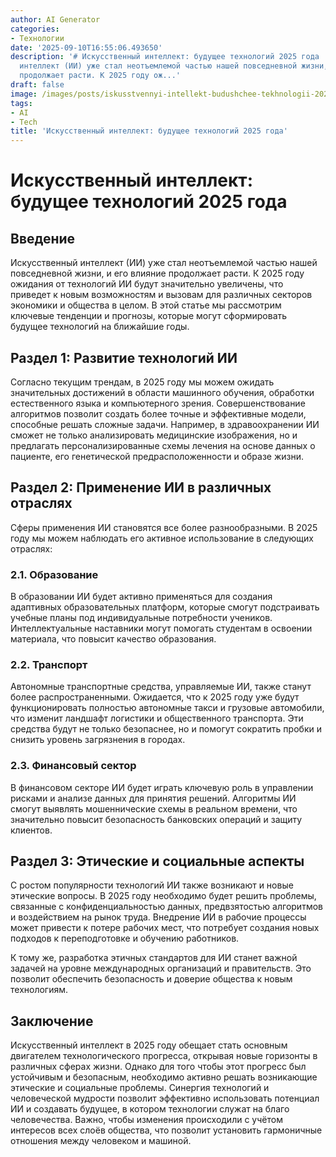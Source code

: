 ```yaml
---
author: AI Generator
categories:
- Технологии
date: '2025-09-10T16:55:06.493650'
description: '# Искусственный интеллект: будущее технологий 2025 года  ## Введение  Искусственный
  интеллект (ИИ) уже стал неотъемлемой частью нашей повседневной жизни, и его влияние
  продолжает расти. К 2025 году ож...'
draft: false
image: /images/posts/iskusstvennyi-intellekt-budushchee-tekhnologii-2025-goda.jpg
tags:
- AI
- Tech
title: 'Искусственный интеллект: будущее технологий 2025 года'
---
```


# Искусственный интеллект: будущее технологий 2025 года

## Введение

Искусственный интеллект (ИИ) уже стал неотъемлемой частью нашей повседневной жизни, и его влияние продолжает расти. К 2025 году ожидания от технологий ИИ будут значительно увеличены, что приведет к новым возможностям и вызовам для различных секторов экономики и общества в целом. В этой статье мы рассмотрим ключевые тенденции и прогнозы, которые могут сформировать будущее технологий на ближайшие годы.

## Раздел 1: Развитие технологий ИИ

Согласно текущим трендам, в 2025 году мы можем ожидать значительных достижений в области машинного обучения, обработки естественного языка и компьютерного зрения. Совершенствование алгоритмов позволит создать более точные и эффективные модели, способные решать сложные задачи. Например, в здравоохранении ИИ сможет не только анализировать медицинские изображения, но и предлагать персонализированные схемы лечения на основе данных о пациенте, его генетической предрасположенности и образе жизни.

## Раздел 2: Применение ИИ в различных отраслях

Сферы применения ИИ становятся все более разнообразными. В 2025 году мы можем наблюдать его активное использование в следующих отраслях:

### 2.1. Образование

В образовании ИИ будет активно применяться для создания адаптивных образовательных платформ, которые смогут подстраивать учебные планы под индивидуальные потребности учеников. Интеллектуальные наставники могут помогать студентам в освоении материала, что повысит качество образования.

### 2.2. Транспорт

Автономные транспортные средства, управляемые ИИ, также станут более распространенными. Ожидается, что к 2025 году уже будут функционировать полностью автономные такси и грузовые автомобили, что изменит ландшафт логистики и общественного транспорта. Эти средства будут не только безопаснее, но и помогут сократить пробки и снизить уровень загрязнения в городах.

### 2.3. Финансовый сектор

В финансовом секторе ИИ будет играть ключевую роль в управлении рисками и анализе данных для принятия решений. Алгоритмы ИИ смогут выявлять мошеннические схемы в реальном времени, что значительно повысит безопасность банковских операций и защиту клиентов.

## Раздел 3: Этические и социальные аспекты

С ростом популярности технологий ИИ также возникают и новые этические вопросы. В 2025 году необходимо будет решить проблемы, связанные с конфиденциальностью данных, предвзятостью алгоритмов и воздействием на рынок труда. Внедрение ИИ в рабочие процессы может привести к потере рабочих мест, что потребует создания новых подходов к переподготовке и обучению работников.

К тому же, разработка этичных стандартов для ИИ станет важной задачей на уровне международных организаций и правительств. Это позволит обеспечить безопасность и доверие общества к новым технологиям.

## Заключение

Искусственный интеллект в 2025 году обещает стать основным двигателем технологического прогресса, открывая новые горизонты в различных сферах жизни. Однако для того чтобы этот прогресс был устойчивым и безопасным, необходимо активно решать возникающие этические и социальные проблемы. Синергия технологий и человеческой мудрости позволит эффективно использовать потенциал ИИ и создавать будущее, в котором технологии служат на благо человечества. Важно, чтобы изменения происходили с учётом интересов всех слоёв общества, что позволит установить гармоничные отношения между человеком и машиной.
